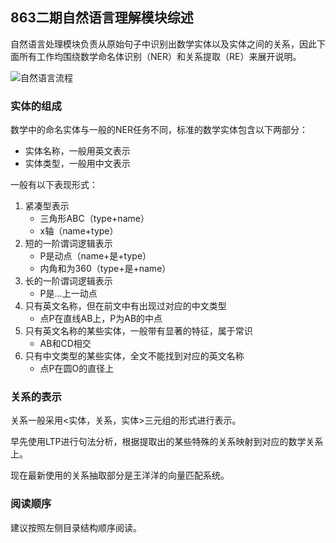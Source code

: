 ## 863二期自然语言理解模块综述

自然语言处理模块负责从原始句子中识别出数学实体以及实体之间的关系，因此下面所有工作均围绕数学命名体识别（NER）和关系提取（RE）来展开说明。

![自然语言流程](https://cdn.jsdelivr.net/gh/chongg039/blog-pic-repo@master/uPic/b6xbHg.png)

### 实体的组成

数学中的命名实体与一般的NER任务不同，标准的数学实体包含以下两部分：

- 实体名称，一般用英文表示
- 实体类型，一般用中文表示

一般有以下表现形式：

1. 紧凑型表示
	- 三角形ABC（type+name）
	- x轴（name+type）
2. 短的一阶谓词逻辑表示
	- P是动点（name+是+type）
	- 内角和为360（type+是+name）
3. 长的一阶谓词逻辑表示
	- P是...上一动点
4. 只有英文名称，但在前文中有出现过对应的中文类型
	- 点P在直线AB上，P为AB的中点
5. 只有英文名称的某些实体，一般带有显著的特征，属于常识
	- AB和CD相交
6. 只有中文类型的某些实体，全文不能找到对应的英文名称
	- 点P在圆O的直径上

### 关系的表示

关系一般采用<实体，关系，实体>三元组的形式进行表示。

早先使用LTP进行句法分析，根据提取出的某些特殊的关系映射到对应的数学关系上。

现在最新使用的关系抽取部分是王洋洋的向量匹配系统。

### 阅读顺序

建议按照左侧目录结构顺序阅读。
